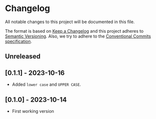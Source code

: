 # Changelog

All notable changes to this project will be documented in this file.

The format is based on [Keep a Changelog](http://keepachangelog.com/en/1.0.0/)
and this project adheres to [Semantic Versioning](https://semver.org/spec/v2.0.0.html).
Also, we try to adhere to the [Conventional Commits specification](https://www.conventionalcommits.org/en/v1.0.0/).

## Unreleased

## [0.1.1] - 2023-10-16

- Added `lower case` and `UPPER CASE`.

## [0.1.0] - 2023-10-14

- First working version
